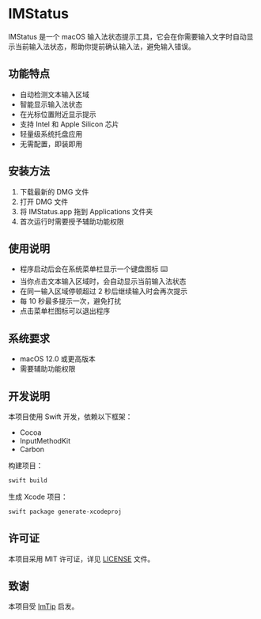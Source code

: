 # IMStatus

IMStatus 是一个 macOS 输入法状态提示工具，它会在你需要输入文字时自动显示当前输入法状态，帮助你提前确认输入法，避免输入错误。

## 功能特点

- 自动检测文本输入区域
- 智能显示输入法状态
- 在光标位置附近显示提示
- 支持 Intel 和 Apple Silicon 芯片
- 轻量级系统托盘应用
- 无需配置，即装即用

## 安装方法

1. 下载最新的 DMG 文件
2. 打开 DMG 文件
3. 将 IMStatus.app 拖到 Applications 文件夹
4. 首次运行时需要授予辅助功能权限

## 使用说明

- 程序启动后会在系统菜单栏显示一个键盘图标 ⌨️
- 当你点击文本输入区域时，会自动显示当前输入法状态
- 在同一输入区域停顿超过 2 秒后继续输入时会再次提示
- 每 10 秒最多提示一次，避免打扰
- 点击菜单栏图标可以退出程序

## 系统要求

- macOS 12.0 或更高版本
- 需要辅助功能权限

## 开发说明

本项目使用 Swift 开发，依赖以下框架：

- Cocoa
- InputMethodKit
- Carbon

构建项目：

```bash
swift build
```

生成 Xcode 项目：

```bash
swift package generate-xcodeproj
```

## 许可证

本项目采用 MIT 许可证，详见 [LICENSE](LICENSE) 文件。

## 致谢

本项目受 [ImTip](https://github.com/aardio/ImTip) 启发。